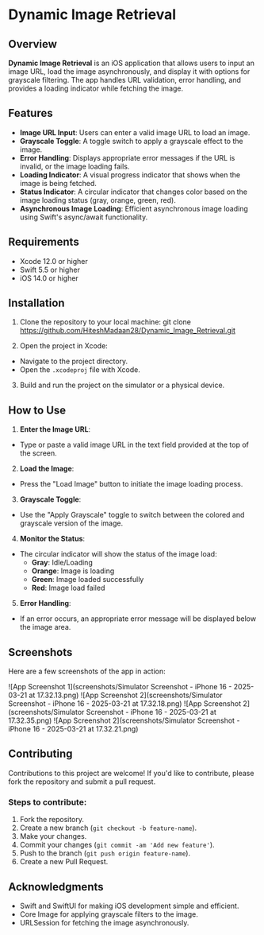 # Dynamic Image Retrieval

## Overview

**Dynamic Image Retrieval** is an iOS application that allows users to input an image URL, load the image asynchronously, and display it with options for grayscale filtering. The app handles URL validation, error handling, and provides a loading indicator while fetching the image.

## Features

- **Image URL Input**: Users can enter a valid image URL to load an image.
- **Grayscale Toggle**: A toggle switch to apply a grayscale effect to the image.
- **Error Handling**: Displays appropriate error messages if the URL is invalid, or the image loading fails.
- **Loading Indicator**: A visual progress indicator that shows when the image is being fetched.
- **Status Indicator**: A circular indicator that changes color based on the image loading status (gray, orange, green, red).
- **Asynchronous Image Loading**: Efficient asynchronous image loading using Swift's async/await functionality.

## Requirements

- Xcode 12.0 or higher
- Swift 5.5 or higher
- iOS 14.0 or higher

## Installation

1. Clone the repository to your local machine:
git clone https://github.com/HiteshMadaan28/Dynamic_Image_Retrieval.git


2. Open the project in Xcode:
- Navigate to the project directory.
- Open the `.xcodeproj` file with Xcode.

3. Build and run the project on the simulator or a physical device.

## How to Use

1. **Enter the Image URL**:
- Type or paste a valid image URL in the text field provided at the top of the screen.

2. **Load the Image**:
- Press the "Load Image" button to initiate the image loading process.

3. **Grayscale Toggle**:
- Use the "Apply Grayscale" toggle to switch between the colored and grayscale version of the image.

4. **Monitor the Status**:
- The circular indicator will show the status of the image load:
  - **Gray**: Idle/Loading
  - **Orange**: Image is loading
  - **Green**: Image loaded successfully
  - **Red**: Image load failed

5. **Error Handling**:
- If an error occurs, an appropriate error message will be displayed below the image area.

## Screenshots

Here are a few screenshots of the app in action:

![App Screenshot 1](screenshots/Simulator Screenshot - iPhone 16 - 2025-03-21 at 17.32.13.png)
![App Screenshot 2](screenshots/Simulator Screenshot - iPhone 16 - 2025-03-21 at 17.32.18.png)
![App Screenshot 2](screenshots/Simulator Screenshot - iPhone 16 - 2025-03-21 at 17.32.35.png)
![App Screenshot 2](screenshots/Simulator Screenshot - iPhone 16 - 2025-03-21 at 17.32.21.png)

## Contributing

Contributions to this project are welcome! If you'd like to contribute, please fork the repository and submit a pull request.

### Steps to contribute:

1. Fork the repository.
2. Create a new branch (`git checkout -b feature-name`).
3. Make your changes.
4. Commit your changes (`git commit -am 'Add new feature'`).
5. Push to the branch (`git push origin feature-name`).
6. Create a new Pull Request.

## Acknowledgments

- Swift and SwiftUI for making iOS development simple and efficient.
- Core Image for applying grayscale filters to the image.
- URLSession for fetching the image asynchronously.
